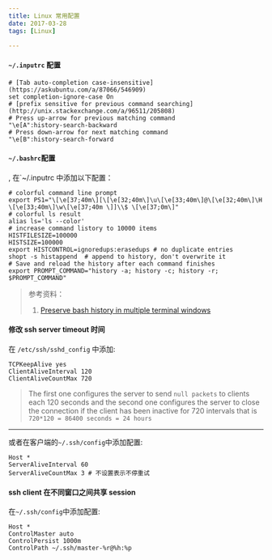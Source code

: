 ```yaml
---
title: Linux 常用配置
date: 2017-03-28
tags: [Linux]

---
```


#### `~/.inputrc` 配置
```shell
# [Tab auto-completion case-insensitive](https://askubuntu.com/a/87066/546909)
set completion-ignore-case On
# [prefix sensitive for previous command searching](http://unix.stackexchange.com/a/96511/205808)
# Press up-arrow for previous matching command
"\e[A":history-search-backward
# Press down-arrow for next matching command
"\e[B":history-search-forward
```

#### `~/.bashrc`配置

, 在`~/.inputrc 中添加以下配置：

```shell
# colorful command line prompt
export PS1="\[\e[37;40m\][\[\e[32;40m\]\u\[\e[33;40m\]@\[\e[32;40m\]\H \[\e[33;40m\]\w\[\e[37;40m \]]\\$ \[\e[37;0m\]"
# colorful ls result
alias ls='ls --color'
# increase command listory to 10000 items
HISTFILESIZE=100000
HISTSIZE=100000
export HISTCONTROL=ignoredups:erasedups # no duplicate entries
shopt -s histappend  # append to history, don't overwrite it
# Save and reload the history after each command finishes
export PROMPT_COMMAND="history -a; history -c; history -r; $PROMPT_COMMAND"
```

> 参考资料：  
> 1. [Preserve bash history in multiple terminal windows](https://unix.stackexchange.com/a/48113/205808)

#### 修改 ssh server timeout 时间
在 `/etc/ssh/sshd_config` 中添加:
```shell
TCPKeepAlive yes
ClientAliveInterval 120
ClientAliveCountMax 720
```
> The first one configures the server to send `null packets` to clients each 120 seconds and the second one configures the server to close the connection if the client has been inactive for 720 intervals that is `720*120 = 86400 seconds = 24 hours`

---------------

或者在客户端的`~/.ssh/config`中添加配置:
```shell
Host *
ServerAliveInterval 60
ServerAliveCountMax 3 # 不设置表示不停重试
```

#### ssh client 在不同窗口之间共享 session
在`~/.ssh/config`中添加配置:
```shell
Host *
ControlMaster auto
ControlPersist 1000m
ControlPath ~/.ssh/master-%r@%h:%p
```
